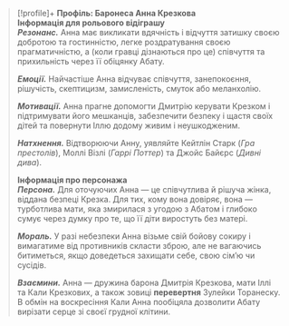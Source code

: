 > [!profile]+ **Профіль: Баронеса Анна Крезкова**  
> **Інформація для рольового відіграшу**  
> ***Резонанс.*** Анна має викликати вдячність і відчуття затишку своєю добротою та гостинністю, легке роздратування своєю прагматичністю, а (коли гравці дізнаються про це) співчуття та прихильність через її обіцянку Абату.
> 
> ***Емоції.*** Найчастіше Анна відчуває співчуття, занепокоєння, рішучість, скептицизм, замисленість, смуток або меланхолію.
> 
> ***Мотивації.*** Анна прагне допомогти Дмитрію керувати Крезком і підтримувати його мешканців, забезпечити безпеку і щастя своїх дітей та повернути Іллю додому живим і неушкодженим.
> 
> ***Натхнення.*** Відтворюючи Анну, уявляйте Кейтлін Старк (*Гра престолів*), Моллі Візлі (*Гаррі Поттер*) та Джойс Байєрс (*Дивні дива*).
> 
> **Інформація про персонажа**  
> ***Персона.*** Для оточуючих Анна — це співчутлива й рішуча жінка, віддана безпеці Крезка. Для тих, кому вона довіряє, вона — турботлива мати, яка змирилася з угодою з Абатом і глибоко сумує через думку про те, що її діти виростуть без матері.
> 
> ***Мораль.*** У разі небезпеки Анна візьме свій бойову сокиру і вимагатиме від противників скласти зброю, але не вагаючись битиметься, якщо доведеться захищати себе, свою сім’ю чи сусідів.
> 
> ***Взаємини.*** Анна — дружина барона Дмитрія Крезкова, мати Іллі та Кали Крезкових, а також зовиці **перевертня** Зулейки Торанеску. В обмін на воскресіння Кали Анна пообіцяла дозволити Абату вирізати серце зі своєї грудної клітини.

